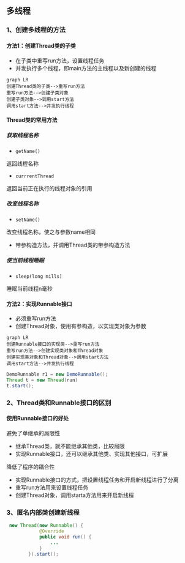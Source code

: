## 多线程

### 1、创建多线程的方法

#### 方法1：创建Thread类的子类

- 在子类中重写run方法，设置线程任务
- 并发执行多个线程，即main方法的主线程以及新创建的线程

```mermaid
graph LR 
创建Thread类的子类-->重写run方法
重写run方法-->创建子类对象
创建子类对象-->调用start方法
调用start方法-->并发执行线程
```

#### Thread类的常用方法

##### 获取线程名称

- `getName()`

返回线程名称

- `currrentThread`

返回当前正在执行的线程对象的引用

##### 改变线程名称

- `setName()`

改变线程名称，使之与参数name相同

- 带参构造方法，并调用Thread类的带参构造方法

##### 使当前线程睡眠

- `sleep(long mills)`

睡眠当前线程n毫秒

#### 方法2：实现Runnable接口

- 必须重写run方法
- 创建Thread对象，使用有参构造，以实现类对象为参数

```mermaid
graph LR 
创建Runnable接口的实现类-->重写run方法
重写run方法-->创建实现类对象和Thread对象
创建实现类对象和Thread对象-->调用start方法
调用start方法-->并发执行线程
```

```Java
DemoRunnable r1 = new DemoRunnable();
Thread t = new Thread(run)
t.start();
```

### 2、Thread类和Runnable接口的区别

#### 使用Runnable接口的好处

避免了单继承的局限性

- 继承Thread类，就不能继承其他类，比较局限
- 实现Runnable接口，还可以继承其他类、实现其他接口，可扩展

降低了程序的耦合性

- 实现Runnable接口的方式，把设置线程任务和开启新线程进行了分离
- 重写run方法用来设置线程任务
- 创建Thread对象，调用starta方法用来开启新线程

### 3、匿名内部类创建新线程

```Java
 new Thread(new Runnable() {
            @Override
            public void run() {
				...
            }
        }).start();
```

